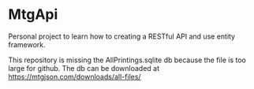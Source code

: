 # MtgApi
Personal project to learn how to creating a RESTful API and use entity framework. 

This repository is missing the AllPrintings.sqlite db because the file is too large for github. The db can be downloaded at https://mtgjson.com/downloads/all-files/